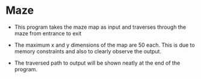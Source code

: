 # Maze 

- This program takes the maze map as input and traverses through the maze from
entrance to exit 

- The maximum x and y dimensions of the map are 50 each. This is due to memory constraints and also to clearly observe the output.

- The traversed path to output will be shown neatly at the end of the program.